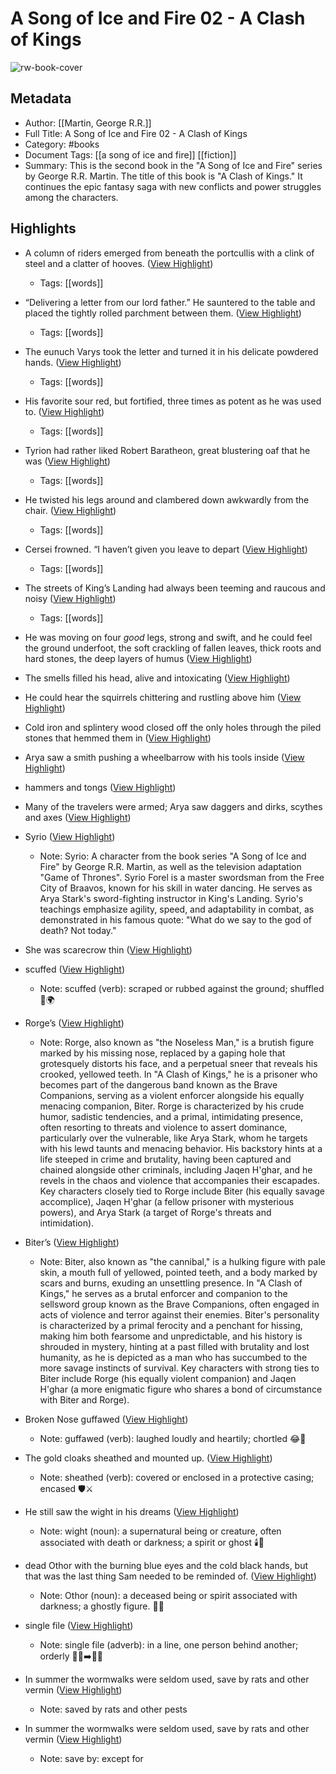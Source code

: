 # A Song of Ice and Fire 02 - A Clash of Kings

![rw-book-cover](https://readwise-assets.s3.amazonaws.com/media/reader/parsed_document_assets/131008303/v4ajN7_AwvDkzhjtodjX-g1jOFH9agEJkRxo2Dc6Zi4-a101-00031.jpeg)

## Metadata
- Author: [[Martin, George R.R.]]
- Full Title: A Song of Ice and Fire 02 - A Clash of Kings
- Category: #books
- Document Tags: [[a song of ice and fire]] [[fiction]] 
- Summary: This is the second book in the "A Song of Ice and Fire" series by George R.R. Martin. The title of this book is "A Clash of Kings." It continues the epic fantasy saga with new conflicts and power struggles among the characters.

## Highlights
- A column of riders emerged from beneath the portcullis with a clink of steel and a clatter of hooves. ([View Highlight](https://read.readwise.io/read/01hp0kg4v6eyqh7xb8rzdeyctz))
    - Tags: [[words]] 

- “Delivering a letter from our lord father.” He sauntered to the table and placed the tightly rolled parchment between them. ([View Highlight](https://read.readwise.io/read/01hp36em6r14k68neg7xbkgs02))
    - Tags: [[words]] 

- The eunuch Varys took the letter and turned it in his delicate powdered hands. ([View Highlight](https://read.readwise.io/read/01hp36xtm99y8zdnqkeh92qesf))
    - Tags: [[words]] 

- His favorite sour red, but fortified, three times as potent as he was used to. ([View Highlight](https://read.readwise.io/read/01hpdayqqxdd0c0dmas8gzxqrf))
    - Tags: [[words]] 

- Tyrion had rather liked Robert Baratheon, great blustering oaf that he was ([View Highlight](https://read.readwise.io/read/01hpdbggzyhn93wjpd5rvhgac7))
    - Tags: [[words]] 

- He twisted his legs around and clambered down awkwardly from the chair. ([View Highlight](https://read.readwise.io/read/01hpdbfbvarp3wmvam8975n7m2))
    - Tags: [[words]] 

- Cersei frowned. “I haven’t given you leave to depart ([View Highlight](https://read.readwise.io/read/01hpdc14apap9n8xevayyk8zph))
    - Tags: [[words]] 

- The streets of King’s Landing had always been teeming and raucous and noisy ([View Highlight](https://read.readwise.io/read/01hpdgmwn3c445jjn5y2hva07c))
    - Tags: [[words]] 

- He was moving on four *good* legs, strong and swift, and he could feel the ground underfoot, the soft crackling of fallen leaves, thick roots and hard stones, the deep layers of humus ([View Highlight](https://read.readwise.io/read/01ht3p16f4dgqyt0aphmzx3dcy))

- The smells filled his head, alive and intoxicating ([View Highlight](https://read.readwise.io/read/01ht3p1r0fqm0c054thfs0a7tr))

- He could hear the squirrels chittering and rustling above him ([View Highlight](https://read.readwise.io/read/01ht3t53wxjf52028d8eyds1dv))

- Cold iron and splintery wood closed off the only holes through the piled stones that hemmed them in ([View Highlight](https://read.readwise.io/read/01ht3thra1k1envt34xpxsn0zw))

- Arya saw a smith pushing a wheelbarrow with his tools inside ([View Highlight](https://read.readwise.io/read/01ht4z1cv9kbe9wy79fq3aefre))

- hammers and tongs ([View Highlight](https://read.readwise.io/read/01ht4z1t594k9m5c074xrxd93w))

- Many of the travelers were armed; Arya saw daggers and dirks, scythes and axes ([View Highlight](https://read.readwise.io/read/01ht50da1rtnhbj61aje98nrn8))

- Syrio ([View Highlight](https://read.readwise.io/read/01htxbrndrkzc85w7qd792v6n2))
    - Note: Syrio: A character from the book series "A Song of Ice and Fire" by George R.R. Martin, as well as the television adaptation "Game of Thrones". Syrio Forel is a master swordsman from the Free City of Braavos, known for his skill in water dancing. He serves as Arya Stark's sword-fighting instructor in King's Landing. Syrio's teachings emphasize agility, speed, and adaptability in combat, as demonstrated in his famous quote: "What do we say to the god of death? Not today."

- She was scarecrow thin ([View Highlight](https://read.readwise.io/read/01htbga801szx9k85wcz4t7pmr))

- scuffed ([View Highlight](https://read.readwise.io/read/01j6hjb91y5p8p3rt75hpcyq06))
    - Note: scuffed (verb): scraped or rubbed against the ground; shuffled 🦶🌍

- Rorge’s ([View Highlight](https://read.readwise.io/read/01j6hjd0n02bv7cq9h2edj7433))
    - Note: Rorge, also known as "the Noseless Man," is a brutish figure marked by his missing nose, replaced by a gaping hole that grotesquely distorts his face, and a perpetual sneer that reveals his crooked, yellowed teeth. In "A Clash of Kings," he is a prisoner who becomes part of the dangerous band known as the Brave Companions, serving as a violent enforcer alongside his equally menacing companion, Biter. Rorge is characterized by his crude humor, sadistic tendencies, and a primal, intimidating presence, often resorting to threats and violence to assert dominance, particularly over the vulnerable, like Arya Stark, whom he targets with his lewd taunts and menacing behavior. His backstory hints at a life steeped in crime and brutality, having been captured and chained alongside other criminals, including Jaqen H'ghar, and he revels in the chaos and violence that accompanies their escapades. Key characters closely tied to Rorge include Biter (his equally savage accomplice), Jaqen H'ghar (a fellow prisoner with mysterious powers), and Arya Stark (a target of Rorge's threats and intimidation).

- Biter’s ([View Highlight](https://read.readwise.io/read/01j6hjf465p6rhtcs51xzeg1r4))
    - Note: Biter, also known as "the cannibal," is a hulking figure with pale skin, a mouth full of yellowed, pointed teeth, and a body marked by scars and burns, exuding an unsettling presence. In "A Clash of Kings," he serves as a brutal enforcer and companion to the sellsword group known as the Brave Companions, often engaged in acts of violence and terror against their enemies. Biter's personality is characterized by a primal ferocity and a penchant for hissing, making him both fearsome and unpredictable, and his history is shrouded in mystery, hinting at a past filled with brutality and lost humanity, as he is depicted as a man who has succumbed to the more savage instincts of survival. Key characters with strong ties to Biter include Rorge (his equally violent companion) and Jaqen H'ghar (a more enigmatic figure who shares a bond of circumstance with Biter and Rorge).

- Broken Nose guffawed ([View Highlight](https://read.readwise.io/read/01j8yvfwcptkx6me0a7gpzdd5d))
    - Note: guffawed (verb): laughed loudly and heartily; chortled 😂🤣

- The gold cloaks sheathed and mounted up. ([View Highlight](https://read.readwise.io/read/01j8yvq7zn1bq49x4aq3tjbjw2))
    - Note: sheathed (verb): covered or enclosed in a protective casing; encased 🛡️⚔️

- He still saw the wight in his dreams ([View Highlight](https://read.readwise.io/read/01jcjf3by7wzz8mhvr31e2gn99))
    - Note: wight (noun): a supernatural being or creature, often associated with death or darkness; a spirit or ghost 🕯️👻

- dead Othor with the burning blue eyes and the cold black hands, but that was the last thing Sam needed to be reminded of. ([View Highlight](https://read.readwise.io/read/01jcjf4m6z5c06yzgnc96s5vbm))
    - Note: Othor (noun): a deceased being or spirit associated with darkness; a ghostly figure. 👻💀

- single file ([View Highlight](https://read.readwise.io/read/01jd2vm4hmjefwajcfkfb8h1ym))
    - Note: single file (adverb): in a line, one person behind another; orderly 🚶‍♂️➡️🚶‍♀️

- In summer the wormwalks were seldom used, save by rats and other vermin ([View Highlight](https://read.readwise.io/read/01jd2vr0ksmd7n4trannxk23q7))
    - Note: saved by rats and other pests

- In summer the wormwalks were seldom used, save by rats and other vermin ([View Highlight](https://read.readwise.io/read/01jd2vwqdsk2dqkyz38dm93pec))
    - Note: save by: except for

